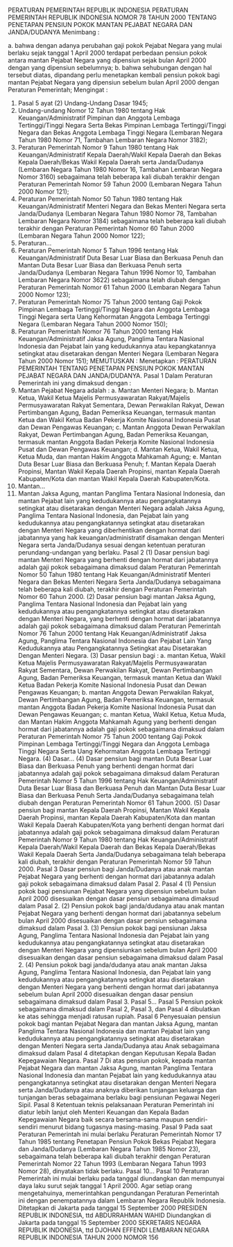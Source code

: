  PERATURAN PEMERINTAH REPUBLIK INDONESIA PERATURAN PEMERINTAH REPUBLIK INDONESIA NOMOR 78 TAHUN 2000 TENTANG PENETAPAN PENSIUN POKOK MANTAN PEJABAT NEGARA DAN JANDA/DUDANYA
Menimbang :

a. bahwa dengan adanya perubahan gaji pokok Pejabat Negara yang mulai berlaku sejak tanggal 1 April 2000 terdapat perbedaan pensiun pokok antara mantan Pejabat Negara yang dipensiun sejak bulan April 2000 dengan yang dipensiun sebelumnya;
b. bahwa sehubungan dengan hal tersebut diatas, dipandang perlu menetapkan kembali pensiun pokok bagi mantan Pejabat Negara yang dipensiun sebelum bulan April 2000 dengan Peraturan Pemerintah;
Mengingat :

1. Pasal 5 ayat (2) Undang-Undang Dasar 1945;
2. Undang-undang Nomor 12 Tahun 1980 tentang Hak Keuangan/Administratif Pimpinan dan Anggota Lembaga Tertinggi/Tinggi Negara Serta Bekas Pimpinan Lembaga Tertinggi/Tinggi Negara dan Bekas Anggota Lembaga Tinggi Negara (Lembaran Negara Tahun 1980 Nomor 71, Tambahan Lembaran Negara Nomor 3182);
3. Peraturan Pemerintah Nomor 9 Tahun 1980 tentang Hak Keuangan/Administratif Kepala Daerah/Wakil Kepala Daerah dan Bekas Kepala Daerah/Bekas Wakil Kepala Daerah serta Janda/Dudanya (Lembaran Negara Tahun 1980 Nomor 16, Tambahan Lembaran Negara Nomor 3160) sebagaimana telah beberapa kali diubah terakhir dengan Peraturan Pemerintah Nomor 59 Tahun 2000 (Lembaran Negara Tahun 2000 Nomor 121);
4. Peraturan Pemerintah Nomor 50 Tahun 1980 tentang Hak Keuangan/Administratif Menteri Negara dan Bekas Menteri Negara serta Janda/Dudanya (Lembaran Negara Tahun 1980 Nomor 78, Tambahan Lembaran Negara Nomor 3184) sebagaimana telah beberapa kali diubah terakhir dengan Peraturan Pemerintah Nomor 60 Tahun 2000 (Lembaran Negara Tahun 2000 Nomor 122);
5. Peraturan...
5. Peraturan Pemerintah Nomor 5 Tahun 1996 tentang Hak Keuangan/Administratif Duta Besar Luar Biasa dan Berkuasa Penuh dan Mantan Duta Besar Luar Biasa dan Berkuasa Penuh serta Janda/Dudanya (Lembaran Negara Tahun 1996 Nomor 10, Tambahan Lembaran Negara Nomor 3622) sebagaimana telah diubah dengan Peraturan Pemerintah Nomor 61 Tahun 2000 (Lembaran Negara Tahun 2000 Nomor 123);
6. Peraturan Pemerintah Nomor 75 Tahun 2000 tentang Gaji Pokok Pimpinan Lembaga Tertinggi/Tinggi Negara dan Anggota Lembaga Tinggi Negara serta Uang Kehormatan Anggota Lembaga Tertinggi Negara (Lembaran Negara Tahun 2000 Nomor 150);
7. Peraturan Pemerintah Nomor 76 Tahun 2000 tentang Hak Keuangan/Administratif Jaksa Agung, Panglima Tentara Nasional Indonesia dan Pejabat lain yang kedudukannya atau kepangkatannya setingkat atau disetarakan dengan Menteri Negara (Lembaran Negara Tahun 2000 Nomor 151);
MEMUTUSKAN :
 Menetapkan : PERATURAN PEMERINTAH TENTANG PENETAPAN PENSIUN POKOK MANTAN PEJABAT NEGARA DAN JANDA/DUDANYA.
Pasal 1
Dalam Peraturan Pemerintah ini yang dimaksud dengan :
1. Mantan Pejabat Negara adalah :
a. Mantan Menteri Negara;
b. Mantan Ketua, Wakil Ketua Majelis Permusyawaratan Rakyat/Majelis Permusyawaratan Rakyat Sementara, Dewan Perwakilan Rakyat, Dewan Pertimbangan Agung, Badan Pemeriksa Keuangan, termasuk mantan Ketua dan Wakil Ketua Badan Pekerja Komite Nasional Indonesia Pusat dan Dewan Pengawas Keuangan;
c. Mantan Anggota Dewan Perwakilan Rakyat, Dewan Pertimbangan Agung, Badan Pemeriksa Keuangan, termasuk mantan Anggota Badan Pekerja Komite Nasional Indonesia Pusat dan Dewan Pengawas Keuangan;
d. Mantan Ketua, Wakil Ketua, Ketua Muda, dan mantan Hakim Anggota Mahkamah Agung;
e. Mantan Duta Besar Luar Biasa dan Berkuasa Penuh;
f. Mantan Kepala Daerah Propinsi, Mantan Wakil Kepala Daerah Propinsi, mantan Kepala Daerah Kabupaten/Kota dan mantan Wakil Kepala Daerah Kabupaten/Kota.
2. Mantan...
2. Mantan Jaksa Agung, mantan Panglima Tentara Nasional Indonesia, dan mantan Pejabat lain yang kedudukannya atau pengangkatannya setingkat atau disetarakan dengan Menteri Negara adalah Jaksa Agung, Panglima Tentara Nasional Indonesia, dan Pejabat lain yang kedudukannya atau pengangkatannya setingkat atau disetarakan dengan Menteri Negara yang diberhentikan dengan hormat dari jabatannya yang hak keuangan/administratif disamakan dengan Menteri Negara serta Janda/Dudanya sesuai dengan ketentuan peraturan perundang-undangan yang berlaku.
Pasal 2
(1) Dasar pensiun bagi mantan Menteri Negara yang berhenti dengan hormat dari jabatannya adalah gaji pokok sebagaimana dimaksud dalam Peraturan Pemerintah Nomor 50 Tahun 1980 tentang Hak Keuangan/Administratif Menteri Negara dan Bekas Menteri Negara Serta Janda/Dudanya sebagaimana telah beberapa kali diubah, terakhir dengan Peraturan Pemerintah Nomor 60 Tahun 2000.
(2) Dasar pensiun bagi mantan Jaksa Agung, Panglima Tentara Nasional Indonesia dan Pejabat lain yang kedudukannya atau pengangkatannya setingkat atau disetarakan dengan Menteri Negara, yang berhenti dengan hormat dari jabatannya adalah gaji pokok sebagaimana dimaksud dalam Peraturan Pemerintah Nomor 76 Tahun 2000 tentang Hak Keuangan/Administratif Jaksa Agung, Panglima Tentara Nasional Indonesia dan Pejabat Lain Yang Kedudukannya atau Pengangkatannya Setingkat atau Disetarakan Dengan Menteri Negara.
(3) Dasar pensiun bagi :
a. mantan Ketua, Wakil Ketua Majelis Permusyawaratan Rakyat/Majelis Permusyawaratan Rakyat Sementara, Dewan Perwakilan Rakyat, Dewan Pertimbangan Agung, Badan Pemeriksa Keuangan, termasuk mantan Ketua dan Wakil Ketua Badan Pekerja Komite Nasional Indonesia Pusat dan Dewan Pengawas Keuangan;
b. mantan Anggota Dewan Perwakilan Rakyat, Dewan Pertimbangan Agung, Badan Pemeriksa Keuangan, termasuk mantan Anggota Badan Pekerja Komite Nasional Indonesia Pusat dan Dewan Pengawas Keuangan;
c. mantan Ketua, Wakil Ketua, Ketua Muda, dan Mantan Hakim Anggota Mahkamah Agung yang berhenti dengan hormat dari jabatannya adalah gaji pokok sebagaimana dimaksud dalam Peraturan Pemerintah Nomor 75 Tahun 2000 tentang Gaji Pokok Pimpinan Lembaga Tertinggi/Tinggi Negara dan Anggota Lembaga Tinggi Negara Serta Uang Kehormatan Anggota Lembaga Tertinggi Negara.
(4) Dasar...
(4) Dasar pensiun bagi mantan Duta Besar Luar Biasa dan Berkuasa Penuh yang berhenti dengan hormat dari jabatannya adalah gaji pokok sebagaimana dimaksud dalam Peraturan Pemerintah Nomor 5 Tahun 1996 tentang Hak Keuangan/Administratif Duta Besar Luar Biasa dan Berkuasa Penuh dan Mantan Duta Besar Luar Biasa dan Berkuasa Penuh Serta Janda/Dudanya sebagaimana telah diubah dengan Peraturan Pemerintah Nomor 61 Tahun 2000.
(5) Dasar pensiun bagi mantan Kepala Daerah Propinsi, Mantan Wakil Kepala Daerah Propinsi, mantan Kepala Daerah Kabupaten/Kota dan mantan Wakil Kepala Daerah Kabupaten/Kota yang berhenti dengan hormat dari jabatannya adalah gaji pokok sebagaimana dimaksud dalam Peraturan Pemerintah Nomor 9 Tahun 1980 tentang Hak Keuangan/Administratif Kepala Daerah/Wakil Kepala Daerah dan Bekas Kepala Daerah/Bekas Wakil Kepala Daerah Serta Janda/Dudanya sebagaimana telah beberapa kali diubah, terakhir dengan Peraturan Pemerintah Nomor 59 Tahun 2000.
Pasal 3
Dasar pensiun bagi Janda/Dudanya atau anak mantan Pejabat Negara yang berhenti dengan hormat dari jabatannya adalah gaji pokok sebagaimana dimaksud dalam Pasal 2.
Pasal 4
(1) Pensiun pokok bagi pensiunan Pejabat Negara yang dipensiun sebelum bulan April 2000 disesuaikan dengan dasar pensiun sebagaimana dimaksud dalam Pasal 2.
(2) Pensiun pokok bagi janda/dudanya atau anak mantan Pejabat Negara yang berhenti dengan hormat dari jabatannya sebelum bulan April 2000 disesuaikan dengan dasar pensiun sebagaimana dimaksud dalam Pasal 3.
(3) Pensiun pokok bagi pensiunan Jaksa Agung, Panglima Tentara Nasional Indonesia dan Pejabat lain yang kedudukannya atau pengangkatannya setingkat atau disetarakan dengan Menteri Negara yang dipensiunkan sebelum bulan April 2000 disesuaikan dengan dasar pensiun sebagaimana dimaksud dalam Pasal 2.
(4) Pensiun pokok bagi janda/dudanya atau anak mantan Jaksa Agung, Panglima Tentara Nasional Indonesia, dan Pejabat lain yang kedudukannya atau pengangkatannya setingkat atau disetarakan dengan Menteri Negara yang berhenti dengan hormat dari jabatannya sebelum bulan April 2000 disesuaikan dengan dasar pensiun sebagaimana dimaksud dalam Pasal 3. Pasal 5...
Pasal 5
Pensiun pokok sebagaimana dimaksud dalam Pasal 2, Pasal 3, dan Pasal 4 dibulatkan ke atas sehingga menjadi ratusan rupiah.
Pasal 6
Penyesuaian pensiun pokok bagi mantan Pejabat Negara dan mantan Jaksa Agung, mantan Panglima Tentara Nasional Indonesia dan mantan Pejabat lain yang kedudukannya atau pengangkatannya setingkat atau disetarakan dengan Menteri Negara serta Janda/Dudanya atau Anak sebagaimana dimaksud dalam Pasal 4 ditetapkan dengan Keputusan Kepala Badan Kepegawaian Negara.
Pasal 7
Di atas pensiun pokok, kepada mantan Pejabat Negara dan mantan Jaksa Agung, mantan Panglima Tentara Nasional Indonesia dan mantan Pejabat lain yang kedudukannya atau pengangkatannya setingkat atau disetarakan dengan Menteri Negara serta Janda/Dudanya atau anaknya diberikan tunjangan keluarga dan tunjangan beras sebagaimana berlaku bagi pensiunan Pegawai Negeri Sipil.
Pasal 8
Ketentuan teknis pelaksanaan Peraturan Pemerintah ini diatur lebih lanjut oleh Menteri Keuangan dan Kepala Badan Kepegawaian Negara baik secara bersama-sama maupun sendiri-sendiri menurut bidang tugasnya masing-masing.
Pasal 9
Pada saat Peraturan Pemerintah ini mulai berlaku Peraturan Pemerintah Nomor 17 Tahun 1985 tentang Penetapan Pensiun Pokok Bekas Pejabat Negara dan Janda/Dudanya (Lembaran Negara Tahun 1985 Nomor 23), sebagaimana telah beberapa kali diubah terakhir dengan Peraturan Pemerintah Nomor 22 Tahun 1993 (Lembaran Negara Tahun 1993 Nomor 28), dinyatakan tidak berlaku. Pasal 10...
Pasal 10
Peraturan Pemerintah ini mulai berlaku pada tanggal diundangkan dan mempunyai daya laku surut sejak tanggal 1 April 2000.
Agar setiap orang mengetahuinya, memerintahkan pengundangan Peraturan Pemerintah ini dengan penempatannya dalam Lembaran Negara Republik Indonesia. Ditetapkan di Jakarta pada tanggal 15 September 2000 PRESIDEN REPUBLIK INDONESIA, ttd ABDURRAHMAN WAHID Diundangkan di Jakarta pada tanggal 15 September 2000 SEKRETARIS NEGARA REPUBLIK INDONESIA, ttd DJOHAN EFFENDI LEMBARAN NEGARA REPUBLIK INDONESIA TAHUN 2000 NOMOR 156
